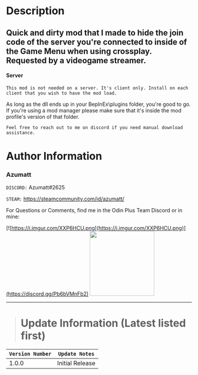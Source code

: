 # Description

##  Quick and dirty mod that I made to hide the join code of the server you're connected to inside of the Game Menu when using crossplay. Requested by a videogame streamer.


#### Server

`This mod is not needed on a server. It's client only. Install on each client that you wish to have the mod load.`

As long as the dll ends up in your BepInEx\plugins folder, you're good to go. If you're using a mod manager please make
sure that it's inside the mod profile's version of that folder.

`Feel free to reach out to me on discord if you need manual download assistance.`

# Author Information

### Azumatt

`DISCORD:` Azumatt#2625

`STEAM:` https://steamcommunity.com/id/azumatt/

For Questions or Comments, find me in the Odin Plus Team Discord or in mine:

[![https://i.imgur.com/XXP6HCU.png](https://i.imgur.com/XXP6HCU.png)](https://discord.gg/Pb6bVMnFb2)
<a href="https://discord.gg/pdHgy6Bsng"><img src="https://i.imgur.com/Xlcbmm9.png" href="https://discord.gg/pdHgy6Bsng" width="175" height="175"></a>
***


> # Update Information (Latest listed first)

| `Version Number` | `Update Notes`  |
|------------------|-----------------|
| 1.0.0            | Initial Release |
